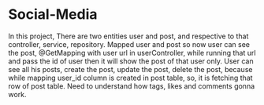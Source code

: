 # Social-Media
In this project, There are two entities user and post, and respective to that controller, service, repository.
Mapped user and post so now user can see the post, @GetMapping with user url in userController, while running that url and pass the id of user then it will show the post of that user only.
User can see all his posts, create the post, update the post, delete the post, because while mapping user_id column is created in post table, so, it is fetching that row of post table.
Need to understand how tags, likes and comments gonna work.
